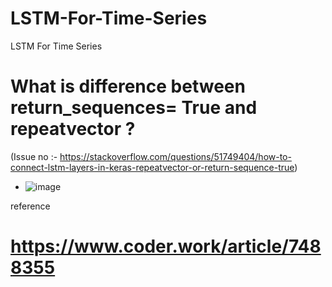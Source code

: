 # LSTM-For-Time-Series
LSTM For Time Series

# What is difference between return_sequences= True and repeatvector ? 
(Issue no :- https://stackoverflow.com/questions/51749404/how-to-connect-lstm-layers-in-keras-repeatvector-or-return-sequence-true)
- ![image](https://user-images.githubusercontent.com/16956604/123077690-21947300-d3cf-11eb-9dbb-5bbb344ebfa5.png)

reference 
# https://www.coder.work/article/7488355
